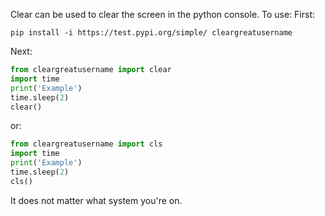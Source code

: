 Clear can be used to clear the screen in the python console.
To use:
First:
```
pip install -i https://test.pypi.org/simple/ cleargreatusername
```
Next:
```python
from cleargreatusername import clear
import time
print('Example')
time.sleep(2)
clear()
```
or:
```python
from cleargreatusername import cls
import time
print('Example')
time.sleep(2)
cls()
```
It does not matter what system you're on.
